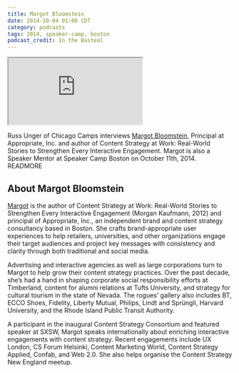 ```yaml
---
title: Margot Bloomstein
date: 2014-10-04 01:00 CDT
category: podcasts
tags: 2014, speaker-camp, boston
podcast_credit: In the Basteal
---
```


<iframe class="podcast-player" seamless src="https://simplecast.fm/e/4813?style=light"></iframe>

Russ Unger of Chicago Camps interviews <a href="https://twitter.com/mbloomstein" rel="nofollow">Margot Bloomstein</a>, Principal at Appropriate, Inc. and author of Content Strategy at Work: Real-World Stories to Strengthen Every Interactive Engagement. Margot is also a Speaker Mentor at Speaker Camp Boston on October 11th, 2014. READMORE

## About Margot Bloomstein

<a href="http://appropriateinc.com/" rel="nofollow">Margot</a> is the author of Content Strategy at Work: Real-World Stories to Strengthen Every Interactive Engagement (Morgan Kaufmann, 2012) and principal of Appropriate, Inc., an independent brand and content strategy consultancy based in Boston. She crafts brand-appropriate user experiences to help retailers, universities, and other organizations engage their target audiences and project key messages with consistency and clarity through both traditional and social media.

Advertising and interactive agencies as well as large corporations turn to Margot to help grow their content strategy practices. Over the past decade, she&#8217;s had a hand in shaping corporate social responsibility efforts at Timberland, content for alumni relations at Tufts University, and strategy for cultural tourism in the state of Nevada. The rogues&#8217; gallery also includes BT, ECCO Shoes, Fidelity, Liberty Mutual, Philips, Lindt and Spr&uuml;ngli, Harvard University, and the Rhode Island Public Transit Authority.

A participant in the inaugural Content Strategy Consortium and featured speaker at SXSW, Margot speaks internationally about enriching interactive engagements with content strategy. Recent engagements include UX London, CS Forum Helsinki, Content Marketing World, Content Strategy Applied, Confab, and Web 2.0. She also helps organise the Content Strategy New England meetup.
